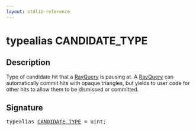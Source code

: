 ```yaml
---
layout: stdlib-reference
---
```


# typealias CANDIDATE\_TYPE

## Description

Type of candidate hit that a <span class='code'><a href="../types/rayquery-03/index.html" class="code_type">RayQuery</a></span> is pausing at.
A <span class='code'><a href="../types/rayquery-03/index.html" class="code_type">RayQuery</a></span> can automatically commit hits with opaque triangles,
but yields to user code for other hits to allow them to be
dismissed or committed.


## Signature

<pre>
<span class='code_keyword'>typealias</span> <a href="candidate_type-012345678abcd.html" class="code_type">CANDIDATE_TYPE</a> = <span class="code_keyword">uint</span>;
</pre>


